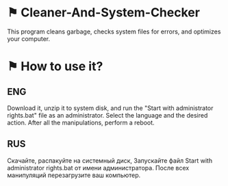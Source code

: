 # ⚑ Cleaner-And-System-Checker
This program cleans garbage, checks system files for errors, and optimizes your computer.

# ⚑ How to use it?

## ENG

Download it, unzip it to system disk, and run the "Start with administrator rights.bat" file as an administrator. Select the language and the desired action.
After all the manipulations, perform a reboot.

## RUS

Скачайте, распакуйте на системный диск, Запускайте файл Start with administrator rights.bat от имени администратора.
После всех манипуляций перезагрузите ваш компьютер.
